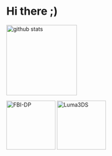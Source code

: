 # Hi there ;)

  <img alt="github stats" height="184px" src="https://github-readme-stats.vercel.app/api?username=2b-zipper&count_private=true&show_icons=true&show_icons=true&theme=github_dark" />
<p align="left"> 
  <img alt="FBI-DP" height="128px" src="https://github-readme-stats.vercel.app/api/pin/?username=2b-zipper&repo=FBI-DarkPlus&theme=github_dark" />
  <img alt="Luma3DS" height="128px" src="https://github-readme-stats.vercel.app/api/pin/?username=2b-zipper&repo=Luma3DS&theme=github_dark" />

